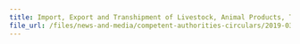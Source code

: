 ```yaml
---
title: Import, Export and Transhipment of Livestock, Animal Products, Turtles, Food Fish Fry and Breeding Food Fish for Human Consumption 
file_url: /files/news-and-media/competent-authorities-circulars/2019-03-15-CA2.pdf
---
```


